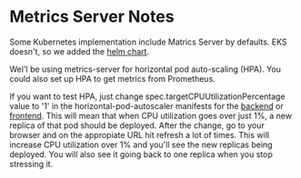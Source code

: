 # Metrics Server Notes
Some Kubernetes implementation include Matrics Server by defaults. EKS doesn't, so we added the [helm chart](/helm/infra/metrics-server/).

Wel'l be using metrics-server for horizontal pod auto-scaling (HPA). You could also set up HPA to get metrics from Prometheus.

If you want to test HPA, just change spec.targetCPUUtilizationPercentage value to '1' in the horizontal-pod-autoscaler manifests for the [backend](/helm/my-app/backend/templates/horizontal-pod-autoscaler.yaml) or [frontend](/helm/my-app/frontend/templates/horizontal-pod-autoscaler.yaml). This will mean that when CPU utilization goes over just 1%, a new replica of that pod should be deployed. After the change, go to your browser and on the appropiate URL hit refresh a lot of times. This will increase CPU utilization over 1% and you'll see the new replicas being deployed. You will also see it going back to one replica when you stop stressing it.